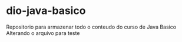 # dio-java-basico
Repositorio para armazenar todo o conteudo do curso de Java Basico
Alterando o arquivo para teste